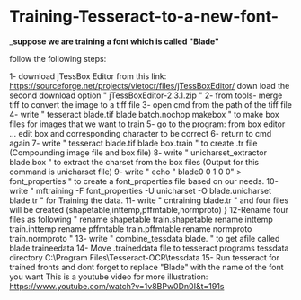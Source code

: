 # Training-Tesseract-to-a-new-font-
___________suppose we are training a font which is called "Blade"__________ 

follow the following steps: 

1- download jTessBox Editor from this link: https://sourceforge.net/projects/vietocr/files/jTessBoxEditor/ 
   down load the second download option " jTessBoxEditor-2.3.1.zip "
2- from tools- merge tiff to convert the image to a tiff file
3- open cmd from the path of the tiff file
4- write "  tesseract blade.tif blade batch.nochop makebox   " to make box files for images that we want to train
5- go to the program: from box editor ... edit box and corresponding character to be correct
6- return to cmd again
7- write " tesseract blade.tif blade box.train " to  create .tr file (Compounding image file and box file)
8- write " unicharset_extractor blade.box " to extract the charset from the box files (Output for this command is unicharset file)
9- write " echo " blade0 0 1 0 0" >  font_properties " to create a font_properties file based on our needs.
10- write " mftraining -F font_properties -U unicharset -O blade.unicharset blade.tr " for Training the data.
11- write " cntraining blade.tr "  and four files will be created (shapetable,inttemp,pffmtable,normproto) }
12-Rename four files  as following 
    "  rename shapetable train.shapetable
       rename inttemp train.inttemp
       rename pffmtable train.pffmtable
       rename normproto train.normproto  "
13- write " combine_tessdata blade. " to get afile called blade.traineedata
14- Move .traineddata file to tesseract programs tessdata directory
    C:\Program Files\Tesseract-OCR\tessdata
15- Run tesseract for trained fronts
and dont forget to replace "Blade" with the name of the font you want 
This is a youtube video for more illustration: https://www.youtube.com/watch?v=1v8BPw0Dn0I&t=191s 
